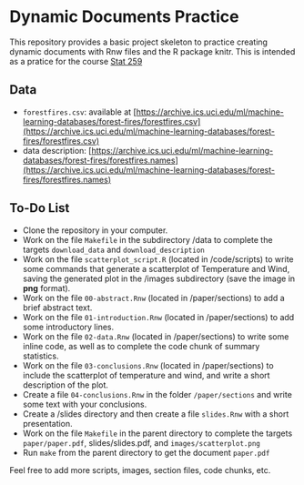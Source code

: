 # Dynamic Documents Practice

This repository provides a basic project skeleton to practice creating dynamic documents with Rnw files and the R package knitr. This is intended as a pratice for the course [Stat 259](http://gastonsanchez.com/stat259)


## Data

- `forestfires.csv`: available at [https://archive.ics.uci.edu/ml/machine-learning-databases/forest-fires/forestfires.csv](https://archive.ics.uci.edu/ml/machine-learning-databases/forest-fires/forestfires.csv)
- data description: [https://archive.ics.uci.edu/ml/machine-learning-databases/forest-fires/forestfires.names](https://archive.ics.uci.edu/ml/machine-learning-databases/forest-fires/forestfires.names)


## To-Do List

- Clone the repository in your computer.
- Work on the file `Makefile` in the subdirectory /data to complete the targets `download_data` and `download_description`
- Work on the file `scatterplot_script.R` (located in /code/scripts) to write some commands that generate a scatterplot of Temperature and Wind, saving the generated plot in the /images subdirectory (save the image in __png__ format).
- Work on the file `00-abstract.Rnw` (located in /paper/sections) to add a brief abstract text.
- Work on the file `01-introduction.Rnw` (located in /paper/sections) to add some introductory lines.
- Work on the file `02-data.Rnw` (located in /paper/sections) to write some inline code, as well as to complete the code chunk of summary statistics.
- Work on the file `03-conclusions.Rnw` (located in /paper/sections) to include the scatterplot of temperature and wind, and write a short description of the plot.
- Create a file `04-conclusions.Rnw` in the folder `/paper/sections` and write some text with your conclusions.
- Create a /slides directory and then create a file `slides.Rnw` with a short presentation.
- Work on the file `Makefile` in the parent directory to complete the targets `paper/paper.pdf`, slides/slides.pdf, and `images/scatterplot.png`
- Run `make` from the parent directory to get the document `paper.pdf`

Feel free to add more scripts, images, section files, code chunks, etc.
